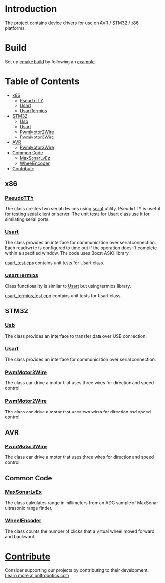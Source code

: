 # Introduction

The project contains device drivers for use on AVR / STM32 / x86 platforms.

# Build

Set up <a href="https://github.com/boltrobotics/cmake-helpers" target="_blank">cmake build<a> by
following an <a href="https://github.com/boltrobotics/cmake-helpers#Example">example</a>.

# Table of Contents

* [x86](#x86)
  * [PseudoTTY](#PseudoTTY)
  * [Usart](#Usart)
  * [UsartTermios](#UsartTermios)
* [STM32](#stm32)
  * [Usb](#Usb)
  * [Usart](#stm32_Usart)
  * [PwmMotor2Wire](#PwmMotor2Wire)
  * [PwmMotor3Wire](#PwmMotor3Wire)
* [AVR](#avr)
  * [PwmMotor3Wire](#PwmMotor3Wire)
* [Common Code](#common_code)
  * [MaxSonarLvEz](#MaxSonarLvEx)
  * [WheelEncoder](#WheelEncoder)
* [Contribute](#Contribute)

## <a name="x86">x86</a>

### <a name="PseudoTTY" href="https://github.com/boltrobotics/devices/tree/master/include/devices/x86/pseudo_tty.hpp" target="_blank">PseudoTTY</a>

The class creates two serial devices using <a href="https://linux.die.net/man/1/socat" target="_blank">socat</a> utility. PseudoTTY is useful for testing serial client or server. The unit tests for Usart class use it for similating serial ports.

### <a name="Usart" href="https://github.com/boltrobotics/devices/tree/master/include/devices/x86/usart.hpp" target="_blank">Usart</a>

The class provides an interface for communication over serial connection. Each read/write
is configured to time out if the operation doesn't complete within a specified window. The code uses
Boost ASIO library.

<a name="usart_test" href="https://github.com/boltrobotics/devices/tree/master/test/usart_test.cpp" target="_blank">usart_test.cpp</a> contains unit tests for Usart class.

### <a name="UsartTermios" href="https://github.com/boltrobotics/devices/tree/master/include/devices/x86/usart_termios.hpp" target="_blank">UsartTermios</a>

Class functionality is similar to [Usart](#Usart) but using termios library.

<a name="usart_termios_test" href="https://github.com/boltrobotics/devices/tree/master/test/usart_termios_test.cpp" target="_blank">usart_termios_test.cpp</a> contains unit tests for Usart class.

## <a name="stm32">STM32</a>

### <a name="Usb" href="https://github.com/boltrobotics/devices/tree/master/include/devices/stm32/usb.hpp" target="_blank">Usb</a>

The class provides an interface to transfer data over USB connection.

### <a name="stm32_Usart" href="https://github.com/boltrobotics/devices/tree/master/include/devices/stm32/usart.hpp" target="_blank">Usart</a>

The class provides an interface for communication over serial connection.

### <a name="PwmMotor3Wire" href="https://github.com/boltrobotics/devices/tree/master/include/devices/stm32/pwm_motor_3wire.hpp" target="_blank">PwmMotor3Wire</a>

The class can drive a motor that uses three wires for direction and speed control.

### <a name="PwmMotor2Wire" href="https://github.com/boltrobotics/devices/tree/master/include/devices/stm32/pwm_motor_2wire.hpp" target="_blank">PwmMotor2Wire</a>

The class can drive a motor that uses two wires for direction and speed control.

## <a name="avr">AVR</a>

### <a name="PwmMotor3Wire" href="https://github.com/boltrobotics/devices/tree/master/include/devices/avr/pwm_motor_3wire.hpp" target="_blank">PwmMotor3Wire</a>

The class can drive a motor that uses three wires for direction and speed control.

## <a name="common_code">Common Code</a>

### <a name="MaxSonarLvEx" href="https://github.com/boltrobotics/devices/tree/master/include/devices/maxsonar_lvez.hpp" target="_blank">MaxSonarLvEx</a>

The class calculates range in millimeters from an ADC sample of MaxSonar ultrasonic range finder.

### <a name="WheelEncoder" href="https://github.com/boltrobotics/devices/tree/master/include/devices/wheel_encoder.hpp" target="_blank">WheelEncoder</a>

The class counts the number of clicks that a virtual wheel moved forward and backward.

# <a name="Contribute" href="https://boltrobotics.com/contribute/" target="_blank">Contribute</a>

Consider supporting our projects by contributing to their development.
<a href="https://boltrobotics.com/contribute/" target="_blank">Learn more at boltrobotics.com</a>
